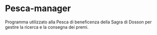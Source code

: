 # Pesca-manager

Programma utilizzato alla Pesca di beneficenza della Sagra di Dosson per gestire la ricerca e la consegna dei premi.
